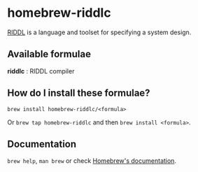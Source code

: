 # homebrew-riddlc

[RIDDL](https://riddl.tech/) is a language and toolset for specifying a system design.

## Available formulae

**riddlc**
: RIDDL compiler

## How do I install these formulae?

`brew install homebrew-riddlc/<formula>`

Or `brew tap homebrew-riddlc` and then `brew install <formula>`.

## Documentation

`brew help`, `man brew` or check [Homebrew's documentation](https://docs.brew.sh).

